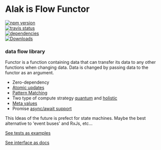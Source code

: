 # Alak is Flow Functor  

[![npm version](https://badge.fury.io/js/alak.svg)](https://badge.fury.io/js/alak)  
[![travis status](https://travis-ci.org/gleba/alak.svg?branch=master)](https://travis-ci.org/gleba/alak)  
[![dependencies](https://david-dm.org/gleba/alak.svg)](https://david-dm.org/gleba/alak)  
[![Downloads](https://img.shields.io/npm/dt/alak.svg)](https://www.npmjs.com/package/alak)  
### data flow library  
Functor is a function containing data that can transfer its data to any other functions when changing data. 
Data is changed by passing data to the functor as an argument.  
  
* Zero-dependency  
* [Atomic updates](https://github.com/gleba/alak/blob/master/tests/1_base.ts#L31)  
* [Pattern Matching](https://github.com/gleba/alak/blob/master/tests/3_pattern_maching.ts)  
* Two type of compute strategy [quantum](https://github.com/gleba/alak/blob/master/tests/2_mutate_from.ts#L24) and [holistic](https://github.com/gleba/alak/blob/master/tests/2_mutate_from.ts#L39)   
* [Meta values](https://github.com/gleba/alak/blob/master/tests/5_meta.ts)  
* Promise [async/await support](https://github.com/gleba/alak/blob/master/tests/6_warp_events.ts#L23)  
  
  
  
This Ideas of the future is prefect for state machines. Maybe the best alternative to 'event buses' and RxJs, etc...   
  
[See tests as examples](https://github.com/gleba/alak/blob/master/tests/)  
  
[See interface as docs](https://github.com/gleba/alak/blob/master/index.d.ts)
